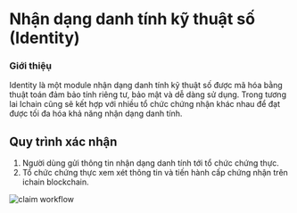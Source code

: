 <h1>Nhận dạng danh tính kỹ thuật số (Identity)</h1>

### Giới thiệụ

Identity là một module nhận dạng danh tính kỹ thuật số  được mã hóa bằng thuật toán đảm bảo tính riêng tư, bảo mật và dễ dàng sử dụng. Trong tương lai Ichain cũng sẽ kết hợp với nhiều tổ chức chứng nhận khác nhau để đạt được tối đa hóa khả năng nhận dạng danh tính.

## Quy trình xác nhận
1. Người dùng gửi thông tin nhận dạng danh tính tới tổ chức chứng thực.
2. Tổ chức chứng thực xem xét thông tin và tiến hành cấp chứng nhận trên ichain blockchain.



![claim workflow](../vi/images/claim_workflow.png)
